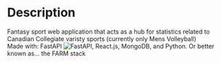 # Description
Fantasy sport web application that acts as a hub for statistics related to Canadian Collegiate varisty sports (currently only Mens Volleyball)<br> 
Made with: FastAPI ![FastAPI]([https://github.com/yourusername/yourrepository/docs/yourimage.png](https://fastapi.tiangolo.com/img/logo-margin/logo-teal.png)), React.js, MongoDB, and Python. Or better known as... the FARM stack
  
  
